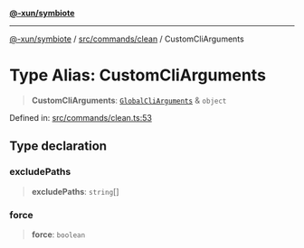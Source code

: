 [**@-xun/symbiote**](../../../../README.md)

***

[@-xun/symbiote](../../../../README.md) / [src/commands/clean](../README.md) / CustomCliArguments

# Type Alias: CustomCliArguments

> **CustomCliArguments**: [`GlobalCliArguments`](../../../configure/type-aliases/GlobalCliArguments.md) & `object`

Defined in: [src/commands/clean.ts:53](https://github.com/Xunnamius/symbiote/blob/99b7edbb8da48599bbf2df3d7283dc44dcebb760/src/commands/clean.ts#L53)

## Type declaration

### excludePaths

> **excludePaths**: `string`[]

### force

> **force**: `boolean`
